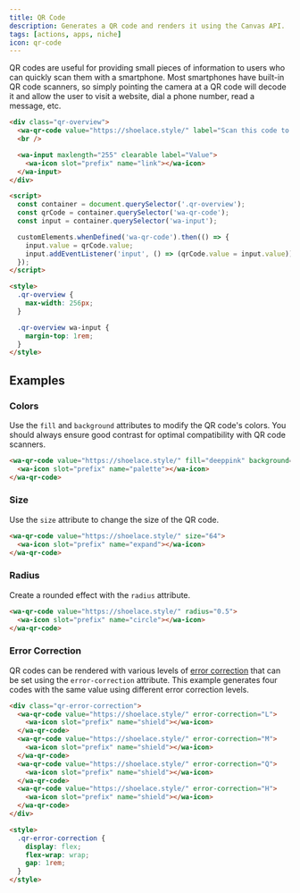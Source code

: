 ```yaml
---
title: QR Code
description: Generates a QR code and renders it using the Canvas API.
tags: [actions, apps, niche]
icon: qr-code
---
```


QR codes are useful for providing small pieces of information to users who can quickly scan them with a smartphone. Most smartphones have built-in QR code scanners, so simply pointing the camera at a QR code will decode it and allow the user to visit a website, dial a phone number, read a message, etc.

```html {.example}
<div class="qr-overview">
  <wa-qr-code value="https://shoelace.style/" label="Scan this code to visit Web Awesome on the web!"></wa-qr-code>
  <br />

  <wa-input maxlength="255" clearable label="Value">
    <wa-icon slot="prefix" name="link"></wa-icon>
  </wa-input>
</div>

<script>
  const container = document.querySelector('.qr-overview');
  const qrCode = container.querySelector('wa-qr-code');
  const input = container.querySelector('wa-input');

  customElements.whenDefined('wa-qr-code').then(() => {
    input.value = qrCode.value;
    input.addEventListener('input', () => (qrCode.value = input.value));
  });
</script>

<style>
  .qr-overview {
    max-width: 256px;
  }

  .qr-overview wa-input {
    margin-top: 1rem;
  }
</style>
```

## Examples

### Colors

Use the `fill` and `background` attributes to modify the QR code's colors. You should always ensure good contrast for optimal compatibility with QR code scanners.

```html {.example}
<wa-qr-code value="https://shoelace.style/" fill="deeppink" background="white">
  <wa-icon slot="prefix" name="palette"></wa-icon>
</wa-qr-code>
```

### Size

Use the `size` attribute to change the size of the QR code.

```html {.example}
<wa-qr-code value="https://shoelace.style/" size="64">
  <wa-icon slot="prefix" name="expand"></wa-icon>
</wa-qr-code>
```

### Radius

Create a rounded effect with the `radius` attribute.

```html {.example}
<wa-qr-code value="https://shoelace.style/" radius="0.5">
  <wa-icon slot="prefix" name="circle"></wa-icon>
</wa-qr-code>
```

### Error Correction

QR codes can be rendered with various levels of [error correction](https://www.qrcode.com/en/about/error_correction.html) that can be set using the `error-correction` attribute. This example generates four codes with the same value using different error correction levels.

```html {.example}
<div class="qr-error-correction">
  <wa-qr-code value="https://shoelace.style/" error-correction="L">
    <wa-icon slot="prefix" name="shield"></wa-icon>
  </wa-qr-code>
  <wa-qr-code value="https://shoelace.style/" error-correction="M">
    <wa-icon slot="prefix" name="shield"></wa-icon>
  </wa-qr-code>
  <wa-qr-code value="https://shoelace.style/" error-correction="Q">
    <wa-icon slot="prefix" name="shield"></wa-icon>
  </wa-qr-code>
  <wa-qr-code value="https://shoelace.style/" error-correction="H">
    <wa-icon slot="prefix" name="shield"></wa-icon>
  </wa-qr-code>
</div>

<style>
  .qr-error-correction {
    display: flex;
    flex-wrap: wrap;
    gap: 1rem;
  }
</style>
```
